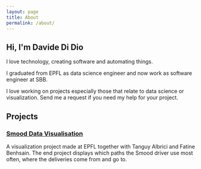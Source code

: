 ```yaml
---
layout: page
title: About
permalink: /about/
---
```


## Hi, I'm Davide Di Dio

I love technology, creating software and automating things.

I graduated from EPFL as data science engineer and now work as software engineer at SBB.

I love working on projects especially those that relate to data science or visualization. Send me a request if you need my help for your project.

## Projects
### [Smood Data Visualisation](https://tgyal.github.io/dataviz-smood/)
A visualization project made at EPFL together with Tanguy Albrici and Fatine Benhsain. The end project displays which paths the Smood driver use most often, where the deliveries come from and go to.
